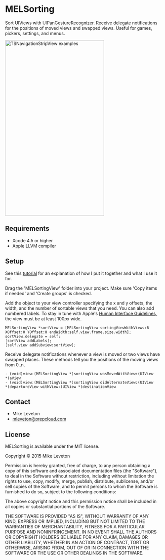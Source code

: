MELSorting
=======

Sort UIViews with UIPanGestureRecognizer.  Receive delegate notifications for the positions of moved views and swapped views.  Useful for games, pickers, settings, and menus.
            
<img src="https://raw.github.com/Leveton/MELSorting/master/screenshots/screenshot.png" alt="TSNavigationStripView examples" width="320" height="568" />

## Requirements

* Xcode 4.5 or higher
* Apple LLVM compiler

## Setup

See this [tutorial](http://leveton.blogspot.com/2013/08/using-custom-sorting-control-to-demo.html) for an explanation of how I put it together and what I use it for.

Drag the 'MELSortingView' folder into your project.  Make sure 'Copy items if needed' and 'Create groups' is checked.

Add the object to your view controller specifying the x and y offsets, the width, and the number of sortable views that you need.  You can also add numbered labels.  To stay in tune with Apple's [Human Interface Guidelines,](https://developer.apple.com/library/ios/documentation/UserExperience/Conceptual/MobileHIG/) the view must be at least 100px wide.

``` objc
MELSortingView *sortView = [MELSortingView sortingViewWithViews:6 XOffset:0 YOffset:0 andWidth:self.view.frame.size.width];
sortView.delegate = self;
[sortView addLabels];
[self.view addSubview:sortView];
```

Receive delegate notifications whenever a view is moved or two views have swapped places.  These methods tell you the positions of the moving views from 0..n.

``` objc
- (void)view:(MELSortingView *)sortingView wasMovedWithView:(UIView *)aView
- (void)view:(MELSortingView *)sortingView didAlternateView:(UIView *)departureView withView:(UIView *)destinationView
```    

## Contact

- Mike Leveton
- mleveton@prepcloud.com

## License

MELSorting is available under the MIT license.

Copyright © 2015 Mike Leveton

Permission is hereby granted, free of charge, to any person obtaining a copy of this software and associated documentation files (the "Software"), to deal in the Software without restriction, including without limitation the rights to use, copy, modify, merge, publish, distribute, sublicense, and/or sell copies of the Software, and to permit persons to whom the Software is furnished to do so, subject to the following conditions:

The above copyright notice and this permission notice shall be included in all copies or substantial portions of the Software.

THE SOFTWARE IS PROVIDED "AS IS", WITHOUT WARRANTY OF ANY KIND, EXPRESS OR IMPLIED, INCLUDING BUT NOT LIMITED TO THE WARRANTIES OF MERCHANTABILITY, FITNESS FOR A PARTICULAR PURPOSE AND NONINFRINGEMENT. IN NO EVENT SHALL THE AUTHORS OR COPYRIGHT HOLDERS BE LIABLE FOR ANY CLAIM, DAMAGES OR OTHER LIABILITY, WHETHER IN AN ACTION OF CONTRACT, TORT OR OTHERWISE, ARISING FROM, OUT OF OR IN CONNECTION WITH THE SOFTWARE OR THE USE OR OTHER DEALINGS IN THE SOFTWARE.